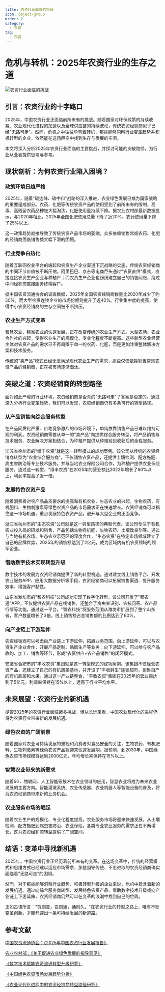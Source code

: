 ```yaml
---
title: 农资行业面临的挑战
icon: object-group
order: 2
category:
  - 农资
tag:
  - 农资
---
```


# 危机与转机：2025年农资行业的生存之道

![农资行业面临的挑战](https://images.unsplash.com/photo-1500382017468-9049fed747ef?ixlib=rb-1.2.1&ixid=MnwxMjA3fDB8MHxwaG90by1wYWdlfHx8fGVufDB8fHx8&auto=format&fit=crop&w=1200&q=80)

## 引言：农资行业的十字路口

2025年，中国农资行业正面临前所未有的挑战。随着国家对环保政策的持续收紧、农业现代化进程的加速以及全球供应链的持续波动，传统农资经销商似乎已经"无路可走"。然而，危机之中往往孕育着转机，那些能够洞察行业变革趋势并积极转型的企业，依然能在这场巨变中找到生存与发展的空间。

本文将深入分析2025年农资行业面临的主要挑战，并探讨可能的突破路径，为行业从业者提供思考与参考。

## 现状剖析：为何农资行业陷入困境？

### 政策环境日趋严格

2025年，随着"碳达峰、碳中和"战略的深入推进，农业绿色发展已成为国家战略的重要组成部分。农药、化肥等传统农资产品的使用受到了前所未有的限制，高毒、高残留农药品种被大幅淘汰，化肥使用量持续下降。据农业农村部最新数据显示，与2020年相比，2025年全国化肥使用总量下降了近20%，农药使用量下降了25%以上。

这一政策趋势直接导致了传统农资产品市场的萎缩，众多依赖销售常规农药、化肥的经销商面临销售额大幅下滑的困境。

### 行业竞争白热化

随着互联网农业平台的崛起和农资生产企业渠道下沉战略的实施，传统农资经销商的中间环节价值被不断压缩。阿里巴巴、京东等电商巨头通过"农资直供"模式，直接连接农资生产企业与种植户；而农资生产企业也纷纷建立自己的销售网络，绕过中间经销商直接服务终端客户。

据中国农资流通协会的调查数据，2025年全国农资经销商数量比2020年减少了约30%，而大型农资连锁企业的市场份额则提升了近40%。行业集中度的提高，使得中小农资经销商的生存空间被不断挤压。

### 农业生产方式变革

智慧农业、精准农业的快速发展，正在改变传统的农业生产方式。大型农场、农业合作社的兴起，使得农业生产的规模化、专业化程度不断提高。这些新型农业经营主体对农资产品的需求已不再局限于单一的农药、化肥，而是更加注重整体解决方案和技术服务。

传统的"卖产品"模式已经无法满足现代农业生产的需求，那些仅仅依靠销售常规农资产品的经销商，正在被市场逐渐淘汰。

## 突破之道：农资经销商的转型路径

面对如此严峻的行业环境，农资经销商是否真的"无路可走"？答案是否定的。通过深入分析行业变革趋势，我们可以发现，农资经销商仍有多条可行的转型路径。

### 从产品销售向综合服务转型

在产品同质化严重、价格竞争激烈的市场环境下，单纯依靠销售产品已难以维持可观的利润。农资经销商需要从单一的"卖产品"向提供综合服务转型，将产品销售与技术服务、农业解决方案相结合，为种植户提供从种植前到收获后的全程服务。

江苏省徐州市的"绿丰农资"就是这一转型模式的成功案例。该公司从传统的农资经销商转型为"农业综合服务商"，不仅销售农资产品，还提供土壤检测、配方施肥、病虫害防治等专业技术服务，并与当地农业保险公司合作，为种植户提供农业保险服务。通过这一转型，"绿丰农资"在2025年的营业额比2022年增长了60%以上，利润率提高了近一倍。

### 发展特色农资产品

随着消费者对农产品品质要求的提高和有机农业、生态农业的兴起，生物农药、有机肥料、生物刺激素等绿色农资产品的市场需求正在快速增长。农资经销商可以抓住这一市场机遇，重点发展特色农资产品，避开与大型企业的正面竞争。

浙江省杭州市的"生态农资"公司就是这一转型路径的典型代表。该公司专注于有机农业投入品的研发和销售，产品包括生物有机肥、生物农药、土壤改良剂等。通过与当地有机农场、生态农业示范区的深度合作，"生态农资"在特定市场领域建立了自己的品牌优势，2025年的销售额达到了2亿元，成为区域内有机农资领域的领军企业。

### 借助数字技术实现转型升级

数字技术的发展为农资经销商提供了新的转型机遇。通过建立线上销售平台、开发农业服务APP、应用大数据分析等手段，农资经销商可以拓展销售渠道、提升服务效率、增强客户黏性。

山东省潍坊市的"智农科技"公司成功实现了数字化转型。该公司开发了"智农通"APP，不仅提供农资产品在线销售，还整合了病虫害识别、农技问答、农产品行情等功能。通过这一平台，"智农科技"将服务范围从潍坊市扩展到了整个山东省，客户数量增长了3倍，线上销售额占总销售额的比例达到了60%。

### 向产业链上下游延伸

农资经销商可以考虑向产业链上下游延伸，拓展业务范围。向上游延伸，可以与农资生产企业合作，开展产品定制、贴牌生产等业务；向下游延伸，可以参与农产品收购、加工、销售等环节，形成"农资供应+农产品销售"的闭环模式。

安徽省合肥市的"丰收农资"集团就是这一转型模式的成功案例。该集团不仅经营农资产品，还建立了自己的有机蔬菜基地，并开设了"丰收鲜生"连锁超市，销售自产的有机蔬菜和水果。通过这一产业链整合，"丰收农资"集团在2025年的营业额达到了5亿元，利润率保持在15%以上，远高于行业平均水平。

## 未来展望：农资行业的新机遇

尽管2025年的农资行业面临诸多挑战，但从长远来看，中国农业现代化的进程仍将为农资行业带来新的发展机遇。

### 绿色农资的广阔前景

随着国家对农业可持续发展的重视和消费者对食品安全的关注，生物农药、有机肥料、生物刺激素等绿色农资产品将迎来快速发展期。据预测，到2030年，中国绿色农资市场规模将达到2000亿元，年均增长率保持在15%以上。

### 智慧农业带来的新需求

随着5G、物联网、人工智能等技术在农业领域的应用，智慧农业将成为未来农业发展的主要方向。智能灌溉系统、农业传感器、农业机器人等智能设备的普及，将为农资经销商带来新的业务机会。

### 农业服务市场的崛起

随着农业生产的规模化、专业化程度提高，农业服务市场将迎来快速发展。从土壤检测、配方施肥到病虫害防治、农业保险，各类专业农业服务的需求正在不断增长，这为农资经销商转型提供了广阔空间。

## 结语：变革中寻找新机遇

2025年，中国农资行业正经历着前所未有的变革。在这场变革中，传统的经营模式和思维方式已经难以适应市场需求，那些固守传统、不思进取的农资经销商确实面临着"无路可走"的困境。

然而，对于那些能够洞察行业趋势、积极转型升级的企业来说，危机中蕴含着新的发展机遇。通过向综合服务商转型、发展特色农资产品、借助数字技术升级或向产业链上下游延伸，农资经销商仍然可以在变革的浪潮中找到自己的位置。

正如古语所言："穷则变，变则通，通则久。"在农资行业的转型之路上，唯有不断变革创新，才能开辟出一条可持续发展的新道路。

## 参考文献

[中国农资流通协会：《2025年中国农资行业发展报告》](https://www.example.com/report2025)

[农业农村部：《关于促进农业绿色发展的指导意见》](https://www.example.com/green-agriculture)

[《数字技术赋能农资流通转型升级研究》](https://www.example.com/digital-transformation)

[《中国绿色农资市场发展趋势分析》](https://www.example.com/green-agri-materials)

[《农业现代化进程中的农资经销商转型路径研究》](https://www.example.com/transformation-path)
